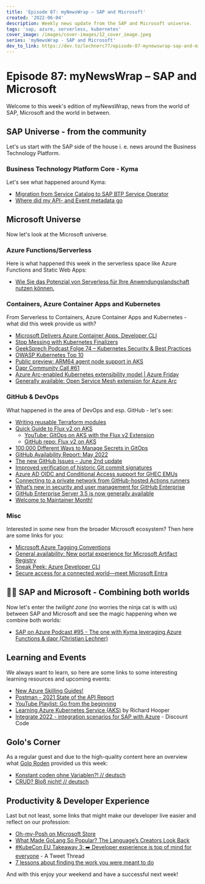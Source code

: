 ```yaml
---
title: 'Episode 87: myNewsWrap – SAP and Microsoft'
created: '2022-06-04'
description: Weekly news update from the SAP and Microsoft universe.
tags: 'sap, azure, serverless, kubernetes'
cover_image: /images/cover-images/12_cover_image.jpeg
series: 'myNewsWrap - SAP and Microsoft'
dev_to_link: https://dev.to/lechnerc77/episode-87-mynewswrap-sap-and-microsoft-2olf
---
```


# Episode 87: myNewsWrap – SAP and Microsoft

Welcome to this week's edition of myNewsWrap, news from the world of SAP, Microsoft and the world in between.

## SAP Universe - from the community

Let's us start with the SAP side of the house i. e. news around the Business Technology Platform.

### Business Technology Platform Core - Kyma

Let's see what happened around Kyma:

* [Migration from Service Catalog to SAP BTP Service Operator](https://blogs.sap.com/2022/05/25/migration-from-service-catalog-to-sap-btp-service-operator/)
* [Where did my API- and Event metadata go](https://blogs.sap.com/2022/05/26/where-did-my-api-and-event-metadata-go/)


## Microsoft Universe

Now let's look at the Microsoft universe.

### Azure Functions/Serverless

Here is what happened this week in the serverless space like Azure Functions and Static Web Apps:

* [Wie Sie das Potenzial von Serverless für Ihre Anwendungslandschaft nutzen können.](https://microsoft.cio.de/a/wie-sie-das-potenzial-von-serverless-fuer-ihre-anwendungslandschaft-nutzen-koennen,3652963)

### Containers, Azure Container Apps and Kubernetes

From Serverless to Containers, Azure Container Apps and Kubernetes - what did this week provide us with?

* [Microsoft Delivers Azure Container Apps, Developer CLI](https://thenewstack.io/microsoft-delivers-azure-container-apps-developer-cli/)
* [Stop Messing with Kubernetes Finalizers](https://martinheinz.dev/blog/74)
* [GeekSprech Podcast Folge 74 – Kubernetes Security & Best Practices](https://geeksprech.de/geeksprech-podcast-folge-74-kubernetes-security-best-practices/)
* [OWASP Kubernetes Top 10](https://github.com/OWASP/www-project-kubernetes-top-ten)
* [Public preview: ARM64 agent node support in AKS](https://azure.microsoft.com/updates/public-preview-arm64-agent-node-support-in-aks/?WT.mc_id=AZ-MVP-5004195)
* [Dapr Community Call #61](https://youtu.be/0zClzPhSxRI)
* [Azure Arc-enabled Kubernetes extensibility model | Azure Friday](https://youtu.be/2HSuzHEQDGw)
* [Generally available: Open Service Mesh extension for Azure Arc](https://azure.microsoft.com/updates/generally-available-open-service-mesh-extension-for-azure-arc/?WT.mc_id=AZ-MVP-5004195)

### GitHub & DevOps

What happened in the area of DevOps and esp. GitHub - let's see:

* [Writing reusable Terraform modules](https://thomasthornton.cloud/2022/06/02/writing-reusable-terraform-modules/)
* [Quick Guide to Flux v2 on AKS](https://blog.baeke.info/2022/05/29/quick-guide-to-flux-v2-on-aks/)
  * [YouTube: GitOps on AKS with the Flux v2 Extension](https://youtu.be/w_eoJbgDs3g)
  * [GitHub repo: Flux v2 on AKS](https://github.com/gbaeke/quick-guides/blob/main/fluxv2/README.md)
* [100,000 Different Ways to Manage Secrets in GitOps](https://youtu.be/QFO3SiqqUOM)  
* [GitHub Availability Report: May 2022](https://github.blog/2022-06-01-github-availability-report-may-2022/)
* [The new GitHub Issues – June 2nd update](https://github.blog/changelog/2022-06-02-the-new-github-issues-june-2nd-update/)
* [Improved verification of historic Git commit signatures](https://github.blog/changelog/2022-05-31-improved-verification-of-historic-git-commit-signatures/)
* [Azure AD OIDC and Conditional Access support for GHEC EMUs](https://github.blog/changelog/2022-05-31-azure-ad-oidc-and-conditional-access-support-for-ghec-emus/)
* [Connecting to a private network from GitHub-hosted Actions runners](https://github.blog/2022-06-01-connecting-to-a-private-network-from-github-hosted-actions-runners/)
* [What’s new in security and user management for GitHub Enterprise](https://github.blog/2022-06-02-whats-new-in-security-and-user-management-for-github-enterprise/)
* [GitHub Enterprise Server 3.5 is now generally available](https://github.blog/2022-05-31-github-enterprise-server-3-5-is-now-generally-available/)
* [Welcome to Maintainer Month!](https://github.blog/2022-06-01-welcome-to-maintainer-month/)

### Misc

Interested in some new from the broader Microsoft ecosystem? Then here are some links for you:

* [Microsoft Azure Tagging Conventions](https://luke.geek.nz/azure/microsoft-azure-tagging-conventions/)
* [General availability: New portal experience for Microsoft Artifact Registry](https://azure.microsoft.com/updates/general-availability-new-portal-experience-for-microsoft-artifact-registry/?WT.mc_id=AZ-MVP-5004195)
* [Sneak Peek: Azure Developer CLI](https://youtu.be/ANbvS_005Hg)
* [Secure access for a connected world—meet Microsoft Entra](https://www.microsoft.com/security/blog/2022/05/31/secure-access-for-a-connected-worldmeet-microsoft-entra/)

## 🐱‍👤 SAP and Microsoft - Combining both worlds

Now let's enter the _twilight zone_ (no worries the ninja cat is with us) between SAP and Microsoft and see the magic happening when we combine both worlds:

* [SAP on Azure Podcast #95 - The one with Kyma leveraging Azure Functions & dapr (Christian Lechner)](https://youtu.be/32kHoPtkEb4)

## Learning and Events

We always want to learn, so here are some links to some interesting learning resources and upcoming events:

* [New Azure Skilling Guides!](https://techcommunity.microsoft.com/t5/azure-infrastructure-blog/new-azure-skilling-guides/ba-p/3423689)
* [Postman - 2021 State of the API Report](https://www.postman.com/state-of-api/#key-findings)
* [YouTube Playlist: Go from the beginning](https://www.youtube.com/watch?v=RGJVrHfPVHI&list=PLRbYLREdOhfnLJl0xJxKEPe4BhlDU66Zj)
* [Learning Azure Kubernetes Service (AKS)](https://www.linkedin.com/learning/learning-azure-kubernetes-service-aks-17453148) by Richard Hooper
* [Integrate 2022 - integration scenarios for SAP with Azure](https://twitter.com/martinpankraz/status/1532685346978373633?s=20&t=ErWnviQx2yi6o2Hwc9VI6w) - Discount Code

## Golo's Corner

As a regular guest and due to the high-quality content here an overview what [Golo Roden](https://twitter.com/goloroden) provided us this week:

* [Konstant coden ohne Variablen?! // deutsch](https://youtu.be/oB8yUTojfzw)
* [CRUD? Bloß nicht! // deutsch](https://youtu.be/MoWynuslbBY)

## Productivity & Developer Experience

Last but not least, some links that might make our developer live easier and reflect on our profession:

* [Oh-my-Posh on Microsoft Store](https://ohmyposh.dev/docs/installation/windows)
* [What Made GoLang So Popular? The Language’s Creators Look Back](https://thenewstack.io/what-made-golang-so-popular-the-languages-creators-look-back/)
* [#KubeCon EU Takeaway 3: ➡️ Developer experience is top of mind for everyone](https://twitter.com/danielbryantuk/status/1531689357056217089?s=20&t=0XN47pB6Pd56megbjlNphw) - A Tweet Thread
* [7 lessons about finding the work you were meant to do](https://ideas.ted.com/7-lessons-about-finding-the-work-you-were-meant-to-do/)

And with this enjoy your weekend and have a successful next week!
